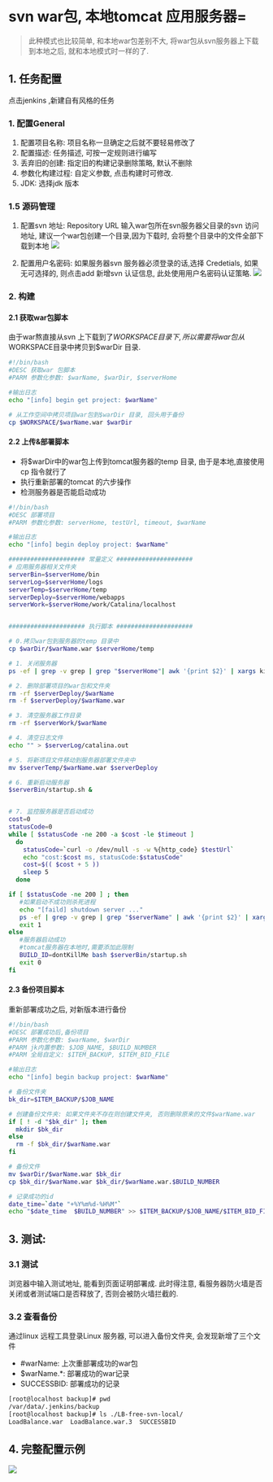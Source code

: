 # svn war包, 本地tomcat 应用服务器=
> 此种模式也比较简单, 和本地war包差别不大, 将war包从svn服务器上下载到本地之后, 就和本地模式时一样的了.

## 1. 任务配置
点击jenkins ,新建自有风格的任务

### 1. 配置General
1. 配置项目名称: 项目名称一旦确定之后就不要轻易修改了
2. 配置描述: 任务描述, 可按一定规则进行编写
3. 丢弃旧的创建: 指定旧的构建记录删除策略, 默认不删除
4. 参数化构建过程: 自定义参数, 点击构建时可修改. 
5. JDK: 选择jdk 版本

### 1.5 源码管理
1. 配置svn 地址: 
Repository URL 输入war包所在svn服务器父目录的svn 访问地址, 建议一个war包创建一个目录,因为下载时, 会将整个目录中的文件全部下载到本地
![](/assets/jenkins_2017-06-17_075113.png)

2. 配置用户名密码:
如果服务器svn 服务器必须登录的话,选择 Credetials, 如果无可选择的, 则点击add 新增svn 认证信息, 此处使用用户名密码认证策略.
![](/assets/jenkins_2017-06-17_075524.png)

### 2. 构建

#### 2.1 获取war包脚本
由于war熬直接从svn 上下载到了$WORKSPACE目录下, 所以需要将war包从$WORKSPACE目录中拷贝到$warDir 目录.
```bash
#!/bin/bash
#DESC 获取war 包脚本
#PARM 参数化参数: $warName, $warDir, $serverHome

#输出日志
echo "[info] begin get project: $warName"

# 从工作空间中拷贝项目war包到$warDir 目录, 回头用于备份
cp $WORKSPACE/$warName.war $warDir
```

#### 2.2 上传&部署脚本
* 将$warDir中的war包上传到tomcat服务器的temp 目录, 由于是本地,直接使用cp 指令就行了
* 执行重新部署的tomcat 的六步操作
* 检测服务器是否能启动成功

```bash
#!/bin/bash
#DESC 部署项目
#PARM 参数化参数: serverHome, testUrl, timeout, $warName

#输出日志
echo "[info] begin deploy project: $warName"

##################### 常量定义 #####################
# 应用服务器相关文件夹
serverBin=$serverHome/bin
serverLog=$serverHome/logs
serverTemp=$serverHome/temp
serverDeploy=$serverHome/webapps
serverWork=$serverHome/work/Catalina/localhost


##################### 执行脚本 #####################

# 0.拷贝war包到服务器的temp 目录中
cp $warDir/$warName.war $serverHome/temp

# 1. 关闭服务器
ps -ef | grep -v grep | grep "$serverHome"| awk '{print $2}' | xargs kill -9

# 2. 删除部署项目的war包和文件夹
rm -rf $serverDeploy/$warName
rm -f $serverDeploy/$warName.war

# 3. 清空服务器工作目录
rm -rf $serverWork/$warName

# 4. 清空日志文件
echo "" > $serverLog/catalina.out

# 5. 将新项目文件移动到服务器部署文件夹中
mv $serverTemp/$warName.war $serverDeploy

# 6. 重新启动服务器
$serverBin/startup.sh &


# 7. 监控服务器是否启动成功
cost=0
statusCode=0
while [ $statusCode -ne 200 -a $cost -le $timeout ]  
  do
    statusCode=`curl -o /dev/null -s -w %{http_code} $testUrl`
    echo "cost:$cost ms, statusCode:$statusCode"
    cost=$(( $cost + 5 ))
    sleep 5
  done

if [ $statusCode -ne 200 ] ; then 
   #如果启动不成功则杀死进程
   echo "[faild] shutdown server ..."
   ps -ef | grep -v grep | grep "$serverName" | awk '{print $2}' | xargs kill -9
   exit 1
else
   #服务器启动成功
   #tomcat服务器在本地时,需要添加此限制   
   BUILD_ID=dontKillMe bash $serverBin/startup.sh
   exit 0
fi
```

#### 2.3 备份项目脚本
重新部署成功之后, 对新版本进行备份

```bash
#!/bin/bash
#DESC 部署成功后,备份项目
#PARM 参数化参数: $warName, $warDir
#PARM jk内置参数: $JOB_NAME, $BUILD_NUMBER
#PARM 全局自定义: $ITEM_BACKUP, $ITEM_BID_FILE

#输出日志
echo "[info] begin backup project: $warName"

# 备份文件夹
bk_dir=$ITEM_BACKUP/$JOB_NAME

# 创建备份文件夹: 如果文件夹不存在则创建文件夹, 否则删除原来的文件$warName.war
if [ ! -d "$bk_dir" ]; then
  mkdir $bk_dir
else
  rm -f $bk_dir/$warName.war
fi

# 备份文件
mv $warDir/$warName.war $bk_dir
cp $bk_dir/$warName.war $bk_dir/$warName.war.$BUILD_NUMBER

# 记录成功的id
date_time=`date "+%Y%m%d-%H%M"`
echo "$date_time  $BUILD_NUMBER" >> $ITEM_BACKUP/$JOB_NAME/$ITEM_BID_FILE
```

## 3. 测试:
### 3.1 测试
浏览器中输入测试地址, 能看到页面证明部署成. 此时得注意, 看服务器防火墙是否关闭或者测试端口是否释放了, 否则会被防火墙拦截的.

### 3.2 查看备份
通过linux 远程工具登录Linux 服务器, 可以进入备份文件夹, 会发现新增了三个文件
* #warName: 上次重部署成功的war包
* $warName.*: 部署成功的war记录
* SUCCESSBID: 部署成功的记录

```bash
[root@localhost backup]# pwd
/var/data/.jenkins/backup
[root@localhost backup]# ls ./LB-free-svn-local/
LoadBalance.war  LoadBalance.war.3  SUCCESSBID
```

## 4. 完整配置示例
![](/assets/svn-local.png)








